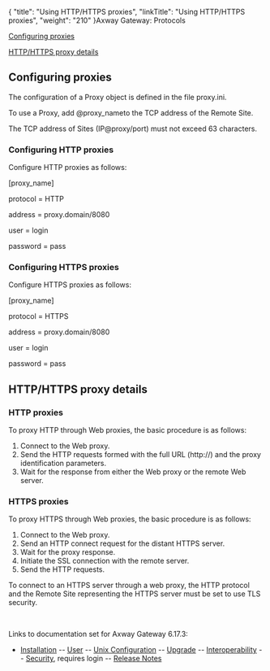 {
    "title": "Using HTTP/HTTPS proxies",
    "linkTitle": "Using HTTP/HTTPS proxies",
    "weight": "210"
}<span class="mc-variable axway_variables.Component_Long_Name variable">Axway Gateway</span>: Protocols

[Configuring proxies](#Configuring_Proxies)

[HTTP/HTTPS proxy details](#HTTP_HTTPS_proxy_details)

<span id="Configuring_Proxies"></span>

## Configuring proxies

The configuration of a Proxy object is defined in the file <span class="code">proxy.ini</span>.

To use a Proxy, add <span class="code">@proxy\_name</span>to the TCP address of the Remote Site.

The TCP address of Sites (<span class="code">IP@proxy/port</span>) must not exceed 63 characters.

### Configuring HTTP proxies

Configure HTTP proxies as follows:

\[proxy\_name\]

protocol = HTTP

address = proxy.domain/8080

user = login

password = pass

### Configuring HTTPS proxies

Configure HTTPS proxies as follows:

\[proxy\_name\]

protocol = HTTPS

address = proxy.domain/8080

user = login

password = pass

<span id="HTTP_HTTPS_proxy_details"></span>

## HTTP/HTTPS proxy details

<span id="HTTP_proxies"></span>

### HTTP proxies

To proxy HTTP through Web proxies, the basic procedure is as follows:

1.  Connect to the Web proxy.
2.  Send the HTTP requests formed with the full URL (http://) and the proxy identification parameters.
3.  Wait for the response from either the Web proxy or the remote Web server.

<span id="HTTPS_proxies"></span>

### HTTPS proxies

To proxy HTTPS through Web proxies, the basic procedure is as follows:

1.  Connect to the Web proxy.
2.  Send an HTTP connect request for the distant HTTPS server.
3.  Wait for the proxy response.
4.  Initiate the SSL connection with the remote server.
5.  Send the HTTP requests.

To connect to an HTTPS server through a web proxy, the HTTP protocol and the Remote Site representing the HTTPS server must be set to use TLS security.

 

Links to documentation set for Axway Gateway <span class="mc-variable axway_variables.Release_Number variable">6.17.3</span>:

-   [Installation](#) -- [User](#) -- [Unix Configuration](#) -- [Upgrade](#) -- [Interoperability](#) -- [Security](#), requires login -- [Release Notes](#)

